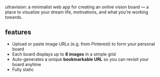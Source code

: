 ultravision: a minimalist web app for creating an online vision board — a place to visualize your dream life, motivations, and what you’re working towards.

## features

- Upload or paste image URLs (e.g. from Pinterest) to form your personal board
- Each board displays up to **8 images** in a simple grid
- Auto-generates a unique **bookmarkable URL** so you can revisit your board anytime
- Fully static
